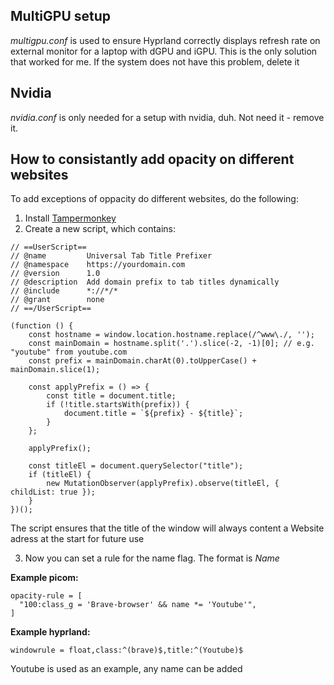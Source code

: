 ## MultiGPU setup
_multigpu.conf_ is used to ensure Hyprland correctly displays refresh rate on external monitor for a laptop with dGPU and iGPU. This is the only solution that worked for me. 
If the system does not have this problem, delete it

## Nvidia
_nvidia.conf_ is only needed for a setup with nvidia, duh. Not need it - remove it.

## How to consistantly add opacity on different websites
To add exceptions of oppacity do different websites, do the following:

1. Install [Tampermonkey](https://www.tampermonkey.net/index.php)
2. Create a new script, which contains:
```
// ==UserScript==
// @name         Universal Tab Title Prefixer
// @namespace    https://yourdomain.com
// @version      1.0
// @description  Add domain prefix to tab titles dynamically
// @include      *://*/*
// @grant        none
// ==/UserScript==

(function () {
    const hostname = window.location.hostname.replace(/^www\./, '');
    const mainDomain = hostname.split('.').slice(-2, -1)[0]; // e.g. "youtube" from youtube.com
    const prefix = mainDomain.charAt(0).toUpperCase() + mainDomain.slice(1);

    const applyPrefix = () => {
        const title = document.title;
        if (!title.startsWith(prefix)) {
            document.title = `${prefix} - ${title}`;
        }
    };

    applyPrefix();

    const titleEl = document.querySelector("title");
    if (titleEl) {
        new MutationObserver(applyPrefix).observe(titleEl, { childList: true });
    }
})();
```
The script ensures that the title of the window will always content a Website adress at the start for future use

3. Now you can set a rule for the name flag. The format is _Name_

__Example picom:__
```
opacity-rule = [
  "100:class_g = 'Brave-browser' && name *= 'Youtube'", 
]
```
__Example hyprland:__ 
```
windowrule = float,class:^(brave)$,title:^(Youtube)$
```  
                          
Youtube is used as an example, any name can be added
